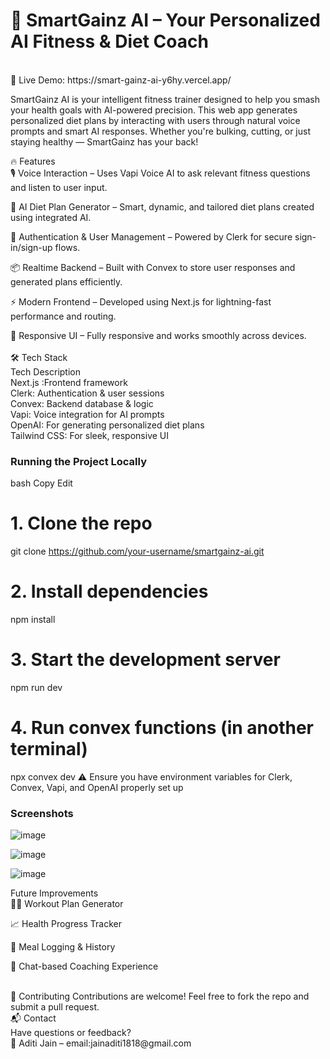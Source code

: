 <h1>💪 SmartGainz AI – Your Personalized AI Fitness & Diet Coach</h1>
<br>
🚀 Live Demo: https://smart-gainz-ai-y6hy.vercel.app/

SmartGainz AI is your intelligent fitness trainer designed to help you smash your health goals with AI-powered precision. This web app generates personalized diet plans by interacting with users through natural voice prompts and smart AI responses. Whether you're bulking, cutting, or just staying healthy — SmartGainz has your back!

🔥 Features
<br>
🎙️ Voice Interaction – Uses Vapi Voice AI to ask relevant fitness questions and listen to user input.

🧠 AI Diet Plan Generator – Smart, dynamic, and tailored diet plans created using integrated AI.

🔐 Authentication & User Management – Powered by Clerk for secure sign-in/sign-up flows.

📦 Realtime Backend – Built with Convex to store user responses and generated plans efficiently.

⚡ Modern Frontend – Developed using Next.js for lightning-fast performance and routing.

📱 Responsive UI – Fully responsive and works smoothly across devices.
<br>
<br>
🛠️ Tech Stack
<br>
Tech	Description
<br>
Next.js	:Frontend framework
<br>
Clerk:	Authentication & user sessions
<br>
Convex:	Backend database & logic
<br>
Vapi:	Voice integration for AI prompts
<br>
OpenAI:	For generating personalized diet plans
<br>
Tailwind CSS:	For sleek, responsive UI
<br>

<h3>Running the Project Locally</h3>
bash
Copy
Edit
<br>

# 1. Clone the repo
git clone https://github.com/your-username/smartgainz-ai.git

# 2. Install dependencies
npm install

# 3. Start the development server
npm run dev

# 4. Run convex functions (in another terminal)
npx convex dev
⚠️ Ensure you have environment variables for Clerk, Convex, Vapi, and OpenAI properly set up

<h3>Screenshots</h3>

![image](https://github.com/user-attachments/assets/fb3dce49-5787-424e-8ff0-e50f7ad4e7e9)

![image](https://github.com/user-attachments/assets/85a96533-2a2b-40e8-a27d-bf5ceeeb4b17)

![image](https://github.com/user-attachments/assets/465ce9b0-60b3-4efa-bd5e-1ff4d7873ca0)


 Future Improvements
 <br>
🏃‍♂️ Workout Plan Generator

📈 Health Progress Tracker

🧾 Meal Logging & History

💬 Chat-based Coaching Experience

<br>
🤝 Contributing
Contributions are welcome! Feel free to fork the repo and submit a pull request.
<br>
📬 Contact
<br>
Have questions or feedback?
<br>
📧 Aditi Jain – 
email:jainaditi1818@gmail.com
